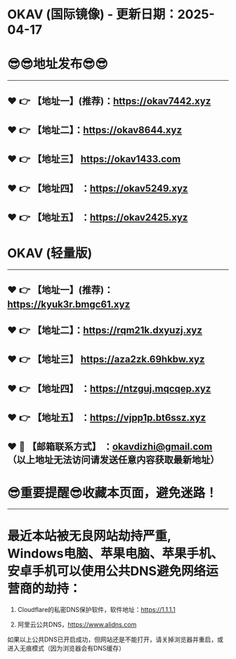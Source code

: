 # OKAV (国际镜像) - 更新日期：2025-04-17
:sunglasses::sunglasses:地址发布:sunglasses::sunglasses:
==
------
:heart: :point_right: 【地址一】(推荐)：https://okav7442.xyz
------
:heart: :point_right: 【地址二】：https://okav8644.xyz
------
:heart: :point_right: 【地址三】 https://okav1433.com
-----
:heart: :point_right: 【地址四】 ：https://okav5249.xyz
------
:heart: :point_right: 【地址五】 ：https://okav2425.xyz
------
# OKAV (轻量版)
------
:heart: :point_right: 【地址一】(推荐)：https://kyuk3r.bmgc61.xyz
------
:heart: :point_right: 【地址二】：https://rqm21k.dxyuzj.xyz
------
:heart: :point_right: 【地址三】 https://aza2zk.69hkbw.xyz
-----
:heart: :point_right: 【地址四】 ：https://ntzguj.mqcqep.xyz
------
:heart: :point_right: 【地址五】 ：https://vjpp1p.bt6ssz.xyz
------------
:heart: :e-mail: 【邮箱联系方式】 ：okavdizhi@gmail.com （以上地址无法访问请发送任意内容获取最新地址）
------
:sunglasses:重要提醒:sunglasses:收藏本页面，避免迷路！
==
------
最近本站被无良网站劫持严重, Windows电脑、苹果电脑、苹果手机、安卓手机可以使用公共DNS避免网络运营商的劫持：
==

1. Cloudflare的私密DNS保护软件，软件地址：https://1.1.1.1

2. 阿里云公共DNS，https://www.alidns.com

如果以上公共DNS已开启成功，但网站还是不能打开，请关掉浏览器并重启，或进入无痕模式（因为浏览器会有DNS缓存）
